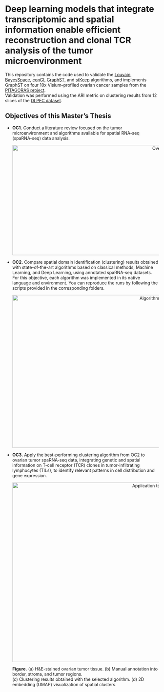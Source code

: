 # Deep learning models that integrate transcriptomic and spatial information enable efficient reconstruction and clonal TCR analysis of the tumor microenvironment

This repository contains the code used to validate the [Louvain](https://doi.org/10.1038/s41598-019-41695-z), [BayesSpace](https://doi.org/10.1038/s41587-021-00935-2), [conGI](https://doi.org/10.1093/bib/bbad048), [GraphST](https://doi.org/10.1038/s41467-023-36796-3), and [stKeep](https://doi.org/10.1038/s41467-024-49171-7) algorithms, and implements GraphST on four 10x Visium–profiled ovarian cancer samples from the [PITAGORAS project](https://cima.cun.es/investigacion/proyecto-pitagoras).  
Validation was performed using the ARI metric on clustering results from 12 slices of the [DLPFC dataset](https://github.com/LieberInstitute/HumanPilot).

## Objectives of this Master’s Thesis

- **OC1.** Conduct a literature review focused on the tumor microenvironment and algorithms available for spatial RNA-seq (spaRNA-seq) data analysis.  
  <div align="center">
    <img width="964" height="360" alt="Overview" src="https://github.com/user-attachments/assets/987422e2-43b6-4fb1-8e80-acf6caec7b4b" />
  </div>

- **OC2.** Compare spatial domain identification (clustering) results obtained with state-of-the-art algorithms based on classical methods, Machine Learning, and Deep Learning, using annotated spaRNA-seq datasets.  
  For this objective, each algorithm was implemented in its native language and environment. You can reproduce the runs by following the scripts provided in the corresponding folders.  
  <div align="center">
    <img width="964" height="500" alt="Algorithm comparison" src="https://github.com/user-attachments/assets/7e9749d3-51aa-400a-abd6-ba2da4341a2b" />
  </div>

- **OC3.** Apply the best-performing clustering algorithm from OC2 to ovarian tumor spaRNA-seq data, integrating genetic and spatial information on T-cell receptor (TCR) clones in tumor-infiltrating lymphocytes (TILs), to identify relevant patterns in cell distribution and gene expression.  
  <div align="center">
    <img width="963" height="587" alt="Application to ovarian cancer" src="https://github.com/user-attachments/assets/ded256a9-5817-420d-a5fb-8d601ed453a6" />
  </div>

    **Figure.** (a) H&E-stained ovarian tumor tissue. (b) Manual annotation into border, stroma, and tumor regions.  
      (c) Clustering results obtained with the selected algorithm. (d) 2D embedding (UMAP) visualization of spatial clusters.
